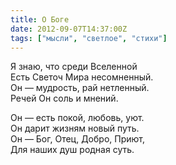 ```yaml
---
title: О Боге
date: 2012-09-07T14:37:00Z
tags: ["мысли", "светлое", "стихи"]
---
```


Я знаю, что среди Вселенной  
Есть Светоч Мира несомненный.  
Он — мудрость, рай нетленный.  
Речей Он соль и мнений.  

Он — есть покой, любовь, уют.  
Он дарит жизням новый путь.  
Он — Бог, Отец, Добро, Приют,  
Для наших душ родная суть.  

